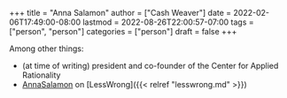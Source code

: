 +++
title = "Anna Salamon"
author = ["Cash Weaver"]
date = 2022-02-06T17:49:00-08:00
lastmod = 2022-08-26T22:00:57-07:00
tags = ["person", "person"]
categories = ["person"]
draft = false
+++

Among other things:

-   (at time of writing) president and co-founder of the Center for Applied Rationality
-   [AnnaSalamon](https://www.lesswrong.com/users/annasalamon) on [LessWrong]({{< relref "lesswrong.md" >}})

